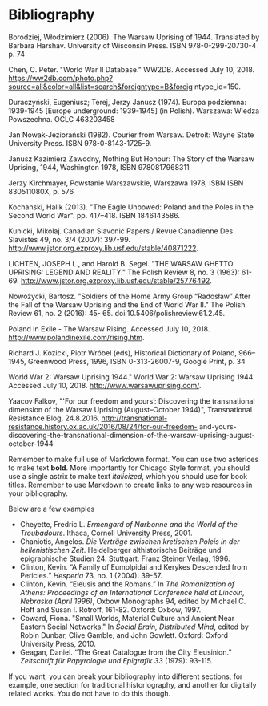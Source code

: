 # Bibliography

Borodziej, Włodzimierz (2006). The Warsaw Uprising of 1944. Translated by Barbara Harshav. 	University of Wisconsin Press. ISBN 978-0-299-20730-4 p. 74

Chen, C. Peter. "World War II Database." WW2DB. Accessed July 10, 2018. 	https://ww2db.com/photo.php?source=all&color=all&list=search&foreigntype=B&foreig	ntype_id=150.

Duraczyński, Eugeniusz; Terej, Jerzy Janusz (1974). Europa podziemna: 1939-1945 [Europe 	underground: 1939-1945] (in Polish). Warszawa: Wiedza 	Powszechna. OCLC 463203458

Jan Nowak-Jeziorański (1982). Courier from Warsaw. Detroit: Wayne State University Press. 	ISBN 978-0-8143-1725-9.

Janusz Kazimierz Zawodny, Nothing But Honour: The Story of the Warsaw Uprising, 1944, 	Washington 1978, ISBN 9780817968311

Jerzy Kirchmayer, Powstanie Warszawskie, Warszawa 1978, ISBN ISBN 830511080X, p. 576

Kochanski, Halik (2013). "The Eagle Unbowed: Poland and the Poles in the Second World 	War". pp. 417–418. ISBN 1846143586.

Kunicki, Mikolaj. Canadian Slavonic Papers / Revue Canadienne Des Slavistes 49, no. 3/4 	(2007): 397-99. http://www.jstor.org.ezproxy.lib.usf.edu/stable/40871222.

LICHTEN, JOSEPH L., and Harold B. Segel. "THE WARSAW GHETTO UPRISING: 	LEGEND AND REALITY." The Polish Review 8, no. 3 (1963): 61-69. 	http://www.jstor.org.ezproxy.lib.usf.edu/stable/25776492.

Nowożycki, Bartosz. "Soldiers of the Home Army Group “Radosław” After the Fall of the 	Warsaw Uprising and the End of World War II." The Polish Review 61, no. 2 (2016): 45-	65. doi:10.5406/polishreview.61.2.45.

Poland in Exile - The Warsaw Rising. Accessed July 10, 2018. 	http://www.polandinexile.com/rising.htm.

Richard J. Kozicki, Piotr Wróbel (eds), Historical Dictionary of Poland, 966–1945, Greenwood 	Press, 1996, ISBN 0-313-26007-9, Google Print, p. 34

World War 2: Warsaw Uprising 1944." World War 2: Warsaw Uprising 1944. Accessed July 10, 	2018. http://www.warsawuprising.com/.

Yaacov Falkov, "'For our freedom and yours’: Discovering the transnational dimension of the 	Warsaw Uprising (August–October 1944)", Transnational Resistance Blog, 	24.8.2016, http://transnational-resistance.history.ox.ac.uk/2016/08/24/for-our-freedom-	and-yours-discovering-the-transnational-dimension-of-the-warsaw-uprising-august-	october-1944








Remember to make full use of Markdown format. You can use two asterices to
make text **bold**. More importantly for Chicago Style format, you should use
a single astrix to make text *italicized*, which you should use for book
titles. Remember to use Markdown to create links to any web resources in your
bibliography.

Below are a few examples

* Cheyette, Fredric L. *Ermengard of Narbonne and the World of the Troubadours*.  Ithaca, Cornell University Press, 2001.
* Chaniotis, Angelos. *Die Verträge zwischen kretischen Poleis in der hellenistischen Zeit*. Heidelberger althistorische Beiträge und epigraphische Studien 24. Stuttgart: Franz Steiner Verlag, 1996.
* Clinton, Kevin. “A Family of Eumolpidai and Kerykes Descended from Pericles.” *Hesperia* 73,  no. 1 (2004): 39-57.
* Clinton, Kevin. “Eleusis and the Romans.” In *The Romanization of Athens: Proceedings of an International Conference held at Lincoln, Nebraska (April 1996)*,  Oxbow Monographs 94, edited by Michael C. Hoff and Susan I. Rotroff, 161-82. Oxford: Oxbow, 1997.
* Coward, Fiona. "Small Worlds, Material Culture and Ancient Near Eastern Social Networks." In *Social Brain, Distributed Mind*, edited by Robin Dunbar, Clive Gamble, and John Gowlett. Oxford: Oxford University Press, 2010.
* Geagan, Daniel. “The Great Catalogue from the City Eleusinion.” *Zeitschrift für Papyrologie und Epigrafik 33* (1979): 93-115.

If you want, you can break your bibliography into different sections, for example, one section for traditional historiography, and another for digitally related works. You do not have to do this though.
